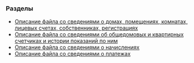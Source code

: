 ### Разделы

<ul>
    <li><a href="#user-content--1-описание-файла-со-сведениями-о-домах-помещениях-комнатах-лицевых-счетах-собственниках-регистрациях">Описание файла со сведениями о домах, помещениях, комнатах, лицевых счетах, собственниках, регистрациях</a></li>    
    <li><a href="#counters">Описание файла со сведениями об общедомовых и квартирных счетчиках и истории показаний по ним</a></li>
    <li><a href="#accruals">Описание файла со сведениями о начислениях</a></li>
    <li><a href="#payments">Описание файла со сведениями о платежах</a></li>
</ul>